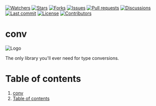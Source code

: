 [![Watchers](https://img.shields.io/github/watchers/Cheejyg/conv)](https://github.com/Cheejyg/conv/watchers)
[![Stars](https://img.shields.io/github/stars/Cheejyg/conv)](https://github.com/Cheejyg/conv/stargazers)
[![Forks](https://img.shields.io/github/forks/Cheejyg/conv)](https://github.com/Cheejyg/conv/network/members)
[![Issues](https://img.shields.io/github/issues/Cheejyg/conv)](https://github.com/Cheejyg/conv/issues)
[![Pull requests](https://img.shields.io/github/issues-pr/Cheejyg/conv)](https://github.com/Cheejyg/conv/pulls)
[![Discussions](https://img.shields.io/github/discussions/Cheejyg/conv?color=brightgreen)](https://github.com/Cheejyg/conv/discussions)
[![Last commit](https://img.shields.io/github/last-commit/Cheejyg/conv)](https://github.com/Cheejyg/conv/commits/main)
[![License](https://img.shields.io/github/license/Cheejyg/conv)](https://github.com/Cheejyg/conv/blob/main/LICENSE)
[![Contributors](https://img.shields.io/github/contributors/Cheejyg/conv)](https://github.com/Cheejyg/conv/graphs/contributors)

# conv

![Logo](http://simpleicon.com/wp-content/uploads/retweet-128x128.png)[](http://simpleicon.com/wp-content/uploads/retweet.svg)

The only library you'll ever need for type conversions.

# Table of contents

1. [conv](#conv)
2. [Table of contents](#table-of-contents)
